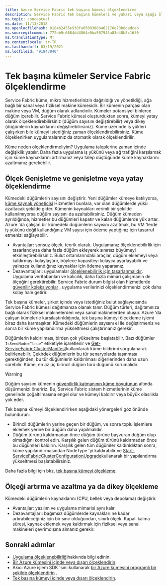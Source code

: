 ```yaml
---
title: Azure Service Fabric tek başına kümesi ölçeklendirme
description: Service Fabric tek başına kümeleri ve yukarı veya aşağı ölçekleme hakkında bilgi edinin.
ms.topic: conceptual
ms.date: 11/13/2018
ms.openlocfilehash: 8184b2455e938fa0500308b462176e78b8dadcab
ms.sourcegitcommit: 772eb9c6684dd4864e0ba507945a83e48b8c16f0
ms.translationtype: MT
ms.contentlocale: tr-TR
ms.lasthandoff: 03/19/2021
ms.locfileid: "91843040"
---
```

# <a name="scaling-service-fabric-standalone-clusters"></a>Tek başına kümeler Service Fabric ölçeklendirme
Service Fabric küme, mikro hizmetlerinizin dağıtıldığı ve yönetildiği, ağa bağlı bir sanal veya fiziksel makine kümesidir. Bir kümenin parçası olan makine veya VM, düğüm olarak adlandırılır. Kümeler potansiyel binlerce düğüm içerebilir. Service Fabric kümesi oluşturduktan sonra, kümeyi yatay olarak ölçeklendirebilirsiniz (düğüm sayısını değiştirebilir) veya dikey (düğümlerin kaynaklarını değiştirebilirsiniz).  Küme üzerinde iş yükleri çalışırken bile kümeyi istediğiniz zaman ölçeklendirebilirsiniz.  Küme ölçeklenirken uygulamalarınız da otomatik olarak ölçeklendirilir.

Küme neden ölçeklendirmeliyim? Uygulama taleplerine zaman içinde değişiklik yapılır.  Daha fazla uygulama iş yükünü veya ağ trafiğini karşılamak için küme kaynaklarını artırmanız veya talep düştüğünde küme kaynaklarını azaltmanız gerekebilir.

## <a name="scaling-in-and-out-or-horizontal-scaling"></a>Ölçek Genişletme ve genişletme veya yatay ölçeklendirme
Kümedeki düğümlerin sayısını değiştirir.  Yeni düğümler kümeye katılıyorsa, [küme kaynak yöneticisi](service-fabric-cluster-resource-manager-introduction.md) Hizmetleri bunlara, var olan düğümlerde yükü azaltacak şekilde gider.  Kümenin kaynakları verimli bir şekilde kullanılmıyorsa düğüm sayısını da azaltabilirsiniz.  Düğüm kümeden ayrıldığında, hizmetler bu düğümleri kapatır ve kalan düğümlerde yük artar.  Azure 'da çalışan bir kümedeki düğümlerin sayısını azaltmak, bu VM 'lerde iş yükünü değil kullandığınız VM sayısı için ödeme yaptığınız için tasarruf etmenizi sağlayabilir.  

- Avantajlar: sonsuz ölçek, teorik olarak.  Uygulamanız ölçeklenebilirlik için tasarlandıysa daha fazla düğüm ekleyerek sınırsız büyümeyi etkinleştirebilirsiniz.  Bulut ortamlarındaki araçlar, düğüm eklemeyi veya kaldırmayı kolaylaştırır, böylece kapasiteyi kolayca ayarlayabilir ve yalnızca kullandığınız kaynaklar için ödeme yaparsınız.  
- Dezavantajları: uygulamalar [ölçeklenebilirlik için tasarlanmalıdır](service-fabric-concepts-scalability.md).  Uygulama veritabanları ve kalıcılık, daha fazla mimari çalışmanın de ölçeğini gerektirebilir.  Service Fabric durum bilgisi olan hizmetlerde [güvenilir koleksiyonlar](service-fabric-reliable-services-reliable-collections.md) , uygulama verilerinizi ölçeklendirmenizi çok daha kolay hale getirir.

Tek başına kümeler, şirket içinde veya istediğiniz bulut sağlayıcısında Service Fabric kümesi dağıtmanıza olanak tanır.  Düğüm türleri, dağıtımınıza bağlı olarak fiziksel makinelerden veya sanal makinelerden oluşur. Azure 'da çalışan kümelerle karşılaştırıldığında, tek başına kümeyi ölçekleme işlemi biraz daha karmaşıktır.  Kümedeki düğümlerin sayısını el ile değiştirmeniz ve sonra bir küme yapılandırma yükseltmesi çalıştırmanız gerekir.

Düğümlerin kaldırılması, birden çok yükseltme başlatabilir. Bazı düğümler `IsSeedNode=”true”` etiketiyle işaretlenir ve [Get-ServiceFabricClusterManifest](/powershell/module/servicefabric/get-servicefabricclustermanifest)kullanılarak küme bildirimi sorgulanarak belirlenebilir. Çekirdek düğümlerin bu tür senaryolarda taşınması gerektiğinden, bu tür düğümlerin kaldırılması diğerlerinden daha uzun sürebilir. Küme, en az üç birincil düğüm türü düğümü korumalıdır.

> [!WARNING]
> Düğüm sayısını kümenin [güvenilirlik katmanının küme boyutunun](service-fabric-cluster-capacity.md#reliability-characteristics-of-the-cluster) altında düşürmenizi öneririz. Bu, Service Fabric sistem hizmetlerinin küme genelinde çoğaltılmasına engel olur ve kümeyi kaldırır veya büyük olasılıkla yok eder.
>

Tek başına kümeyi ölçeklendirirken aşağıdaki yönergeleri göz önünde bulundurun:
- Birincil düğümlerin yerine geçen bir düğüm, ve sonra toplu işlemlere eklemek yerine bir düğüm daha yapılmalıdır.
- Düğüm türünü kaldırmadan önce düğüm türüne başvuran düğüm olup olmadığını kontrol edin. Karşılık gelen düğüm türünü kaldırmadan önce bu düğümleri kaldırın. Karşılık gelen tüm düğümler kaldırıldıktan sonra, küme yapılandırmasından NodeType 'yi kaldırabilir ve [Start-ServiceFabricClusterConfigurationUpgrade](/powershell/module/servicefabric/start-servicefabricclusterconfigurationupgrade)kullanarak bir yapılandırma yükseltmesi başlatabilirsiniz.

Daha fazla bilgi için bkz. [tek başına kümeyi ölçekleme](service-fabric-cluster-windows-server-add-remove-nodes.md).

## <a name="scaling-up-and-down-or-vertical-scaling"></a>Ölçeği artırma ve azaltma ya da dikey ölçekleme 
Kümedeki düğümlerin kaynaklarını (CPU, bellek veya depolama) değiştirir.
- Avantajlar: yazılım ve uygulama mimarisi aynı kalır.
- Dezavantajları: bağımsız düğümlerde kaynakları ne kadar artırabileceğiniz için bir sınır olduğundan, sınırlı ölçek. Kapalı kalma süresi, kaynak eklemek veya kaldırmak için fiziksel veya sanal makineleri çevrimdışına almanız gerekir.

## <a name="next-steps"></a>Sonraki adımlar
* [Uygulama ölçeklenebilirliği](service-fabric-concepts-scalability.md)hakkında bilgi edinin.
* [Bir Azure kümesini içinde veya dışarı ölçeklendirin](service-fabric-tutorial-scale-cluster.md).
* Akıcı Azure işlem SDK 'sını kullanarak [bir Azure kümesini programlı bir şekilde ölçeklendirin](service-fabric-cluster-programmatic-scaling.md) .
* [Tek başına kümeyi içinde veya dışarı ölçeklendirin](service-fabric-cluster-windows-server-add-remove-nodes.md).

